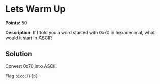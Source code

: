 # Lets Warm Up


**Points:** 50

**Description:** If I told you a word started with 0x70 in hexadecimal, what would it start in ASCII?


## Solution 

Convert 0x70 into ASCII.


Flag 
`picoCTF{p}`
